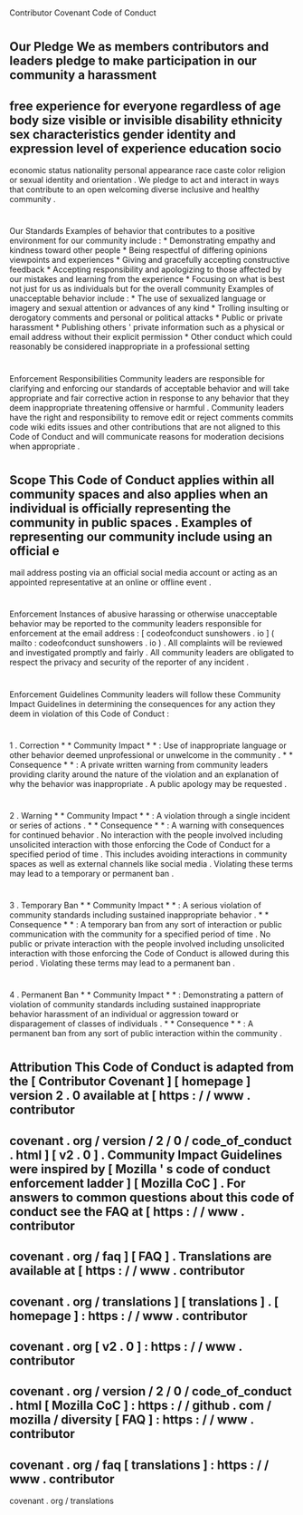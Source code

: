#
Contributor
Covenant
Code
of
Conduct
#
#
Our
Pledge
We
as
members
contributors
and
leaders
pledge
to
make
participation
in
our
community
a
harassment
-
free
experience
for
everyone
regardless
of
age
body
size
visible
or
invisible
disability
ethnicity
sex
characteristics
gender
identity
and
expression
level
of
experience
education
socio
-
economic
status
nationality
personal
appearance
race
caste
color
religion
or
sexual
identity
and
orientation
.
We
pledge
to
act
and
interact
in
ways
that
contribute
to
an
open
welcoming
diverse
inclusive
and
healthy
community
.
#
#
Our
Standards
Examples
of
behavior
that
contributes
to
a
positive
environment
for
our
community
include
:
*
Demonstrating
empathy
and
kindness
toward
other
people
*
Being
respectful
of
differing
opinions
viewpoints
and
experiences
*
Giving
and
gracefully
accepting
constructive
feedback
*
Accepting
responsibility
and
apologizing
to
those
affected
by
our
mistakes
and
learning
from
the
experience
*
Focusing
on
what
is
best
not
just
for
us
as
individuals
but
for
the
overall
community
Examples
of
unacceptable
behavior
include
:
*
The
use
of
sexualized
language
or
imagery
and
sexual
attention
or
advances
of
any
kind
*
Trolling
insulting
or
derogatory
comments
and
personal
or
political
attacks
*
Public
or
private
harassment
*
Publishing
others
'
private
information
such
as
a
physical
or
email
address
without
their
explicit
permission
*
Other
conduct
which
could
reasonably
be
considered
inappropriate
in
a
professional
setting
#
#
Enforcement
Responsibilities
Community
leaders
are
responsible
for
clarifying
and
enforcing
our
standards
of
acceptable
behavior
and
will
take
appropriate
and
fair
corrective
action
in
response
to
any
behavior
that
they
deem
inappropriate
threatening
offensive
or
harmful
.
Community
leaders
have
the
right
and
responsibility
to
remove
edit
or
reject
comments
commits
code
wiki
edits
issues
and
other
contributions
that
are
not
aligned
to
this
Code
of
Conduct
and
will
communicate
reasons
for
moderation
decisions
when
appropriate
.
#
#
Scope
This
Code
of
Conduct
applies
within
all
community
spaces
and
also
applies
when
an
individual
is
officially
representing
the
community
in
public
spaces
.
Examples
of
representing
our
community
include
using
an
official
e
-
mail
address
posting
via
an
official
social
media
account
or
acting
as
an
appointed
representative
at
an
online
or
offline
event
.
#
#
Enforcement
Instances
of
abusive
harassing
or
otherwise
unacceptable
behavior
may
be
reported
to
the
community
leaders
responsible
for
enforcement
at
the
email
address
:
[
codeofconduct
sunshowers
.
io
]
(
mailto
:
codeofconduct
sunshowers
.
io
)
.
All
complaints
will
be
reviewed
and
investigated
promptly
and
fairly
.
All
community
leaders
are
obligated
to
respect
the
privacy
and
security
of
the
reporter
of
any
incident
.
#
#
Enforcement
Guidelines
Community
leaders
will
follow
these
Community
Impact
Guidelines
in
determining
the
consequences
for
any
action
they
deem
in
violation
of
this
Code
of
Conduct
:
#
#
#
1
.
Correction
*
*
Community
Impact
*
*
:
Use
of
inappropriate
language
or
other
behavior
deemed
unprofessional
or
unwelcome
in
the
community
.
*
*
Consequence
*
*
:
A
private
written
warning
from
community
leaders
providing
clarity
around
the
nature
of
the
violation
and
an
explanation
of
why
the
behavior
was
inappropriate
.
A
public
apology
may
be
requested
.
#
#
#
2
.
Warning
*
*
Community
Impact
*
*
:
A
violation
through
a
single
incident
or
series
of
actions
.
*
*
Consequence
*
*
:
A
warning
with
consequences
for
continued
behavior
.
No
interaction
with
the
people
involved
including
unsolicited
interaction
with
those
enforcing
the
Code
of
Conduct
for
a
specified
period
of
time
.
This
includes
avoiding
interactions
in
community
spaces
as
well
as
external
channels
like
social
media
.
Violating
these
terms
may
lead
to
a
temporary
or
permanent
ban
.
#
#
#
3
.
Temporary
Ban
*
*
Community
Impact
*
*
:
A
serious
violation
of
community
standards
including
sustained
inappropriate
behavior
.
*
*
Consequence
*
*
:
A
temporary
ban
from
any
sort
of
interaction
or
public
communication
with
the
community
for
a
specified
period
of
time
.
No
public
or
private
interaction
with
the
people
involved
including
unsolicited
interaction
with
those
enforcing
the
Code
of
Conduct
is
allowed
during
this
period
.
Violating
these
terms
may
lead
to
a
permanent
ban
.
#
#
#
4
.
Permanent
Ban
*
*
Community
Impact
*
*
:
Demonstrating
a
pattern
of
violation
of
community
standards
including
sustained
inappropriate
behavior
harassment
of
an
individual
or
aggression
toward
or
disparagement
of
classes
of
individuals
.
*
*
Consequence
*
*
:
A
permanent
ban
from
any
sort
of
public
interaction
within
the
community
.
#
#
Attribution
This
Code
of
Conduct
is
adapted
from
the
[
Contributor
Covenant
]
[
homepage
]
version
2
.
0
available
at
[
https
:
/
/
www
.
contributor
-
covenant
.
org
/
version
/
2
/
0
/
code_of_conduct
.
html
]
[
v2
.
0
]
.
Community
Impact
Guidelines
were
inspired
by
[
Mozilla
'
s
code
of
conduct
enforcement
ladder
]
[
Mozilla
CoC
]
.
For
answers
to
common
questions
about
this
code
of
conduct
see
the
FAQ
at
[
https
:
/
/
www
.
contributor
-
covenant
.
org
/
faq
]
[
FAQ
]
.
Translations
are
available
at
[
https
:
/
/
www
.
contributor
-
covenant
.
org
/
translations
]
[
translations
]
.
[
homepage
]
:
https
:
/
/
www
.
contributor
-
covenant
.
org
[
v2
.
0
]
:
https
:
/
/
www
.
contributor
-
covenant
.
org
/
version
/
2
/
0
/
code_of_conduct
.
html
[
Mozilla
CoC
]
:
https
:
/
/
github
.
com
/
mozilla
/
diversity
[
FAQ
]
:
https
:
/
/
www
.
contributor
-
covenant
.
org
/
faq
[
translations
]
:
https
:
/
/
www
.
contributor
-
covenant
.
org
/
translations
